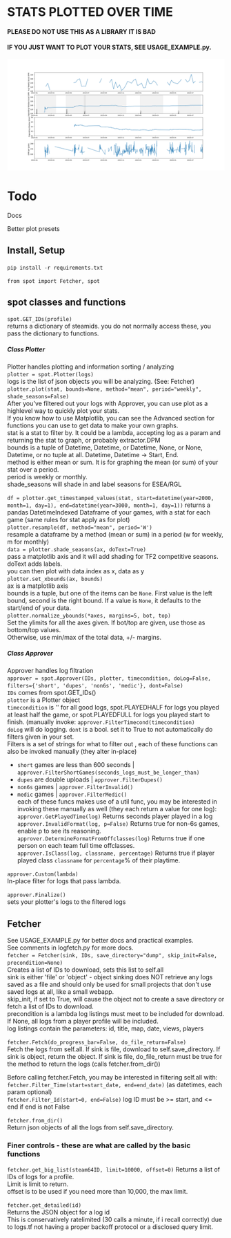 # STATS PLOTTED OVER TIME
#### PLEASE DO NOT USE THIS AS A LIBRARY IT IS BAD
#### IF YOU JUST WANT TO PLOT YOUR STATS, SEE USAGE_EXAMPLE.py.


![](example.png?raw=true)

# Todo
Docs

Better plot presets

## Install, Setup
`pip install -r requirements.txt`

`from spot import Fetcher, spot`

## spot classes and functions

`spot.GET_IDs(profile)`  
returns a dictionary of steamids. you do not normally access these, you pass the dictionary to functions.  

##### Class Plotter  
Plotter handles plotting and information sorting / analyzing  
`plotter = spot.Plotter(logs)`  
logs is the list of json objects you will be analyzing. (See: Fetcher)    
`plotter.plot(stat, bounds=None, method="mean", period="weekly", shade_seasons=False)`  
After you've filtered out your logs with Approver, you can use plot as a highlevel way to quickly plot your stats.  
If you know how to use Matplotlib, you can see the Advanced section for functions you can use to get data to make your own graphs.  
stat is a stat to filter by. It could be a lambda, accepting log as a param and returning the stat to graph, or probably extractor.DPM  
bounds is a tuple of Datetime, Datetime, or Datetime, None, or None, Datetime, or no tuple at all. Datetime, Datetime -> Start, End.  
method is either mean or sum. It is for graphing the mean (or sum) of your stat over a period.  
period is weekly or monthly.  
shade_seasons will shade in and label seasons for ESEA/RGL

`df = plotter.get_timestamped_values(stat, start=datetime(year=2000, month=1, day=1), end=datetime(year=3000, month=1, day=1))`
returns a pandas DatetimeIndexed Dataframe of your games, with a stat for each game (same rules for stat apply as for plot)  
`plotter.resample(df, method="mean", period='W')`  
resample a dataframe by a method (mean or sum) in a period (w for weekly, m for monthly)  
`data = plotter.shade_seasons(ax, doText=True)`  
pass a matplotlib axis and it will add shading for TF2 competitive seasons. doText adds labels.  
you can then plot with data.index as x, data as y  
`plotter.set_xbounds(ax, bounds)`  
ax is a matplotlib axis  
bounds is a tuple, but one of the items can be `None`. First value is the left bound, second is the right bound. If a value is `None`, it defaults to the start/end of your data.  
`plotter.normalize_ybounds(*axes, margins=5, bot, top)`  
Set the ylimits for all the axes given. If bot/top are given, use those as bottom/top values.  
Otherwise, use min/max of the total data, +/- margins.  


##### Class Approver  
Approver handles log filtration  
`approver = spot.Approver(IDs, plotter, timecondition, doLog=False, filters={'short', 'dupes', 'non6s', 'medic'}, dont=False)`  
`IDs` comes from spot.GET_IDs()  
`plotter` is a Plotter object  
`timecondition` is '' for all good logs, spot.PLAYEDHALF for logs you played at least half the game, or spot.PLAYEDFULL for logs you played start to finish. (manually invoke: `approver.FilterTimecond(timecondition)`  
`doLog` will do logging. 
`dont` is a bool. set it to True to not automatically do filters given in your set.   
Filters is a set of strings for what to filter out , each of these functions can also be invoked manually (they alter in-place)     
* `short` games are less than 600 seconds  | `approver.FilterShortGames(seconds_logs_must_be_longer_than)`    
* `dupes` are double uploads  | `approver.FilterDupes()`  
* `non6s` games  | `approver.FilterInvalid()`    
* `medic` games  | `approver.FilterMedic()`  
each of these funcs makes use of a util func, you may be interested in invoking these manually as well (they each return a value for one log):  
`approver.GetPlayedTime(log)` Returns seconds player played in a log    
`approver.InvalidFormat(log, p=False)` Returns true for non-6s games, enable p to see its reasoning. 
`approver.DetermineFormatFromOffclasses(log)` Returns true if one person on each team full time offclasses.  
`approver.IsClass(log, classname, percentage)` Returns true if player played class `classname` for `percentage`% of their playtime.


`approver.Custom(lambda)`  
In-place filter for logs that pass lambda.  

`approver.Finalize()`  
sets your plotter's logs to the filtered logs  

## Fetcher
See USAGE_EXAMPLE.py for better docs and practical examples.  
See comments in logfetch.py for more docs.  
`fetcher = Fetcher(sink, IDs, save_directory="dump", skip_init=False, precondition=None)`  
Creates a list of IDs to download, sets this list to self.all  
sink is either 'file' or 'object' - object sinking does NOT retrieve any logs saved as a file and should only be used for small projects that don't use saved logs at all, like a small webapp.  
skip_init, if set to True, will cause the object not to create a save directory or fetch a list of IDs to download.  
precondition is a lambda log listings must meet to be included for download. If None, all logs from a player profile will be included.  
log listings contain the parameters: id, title, map, date, views, players  

`fetcher.Fetch(do_progress_bar=False, do_file_return=False)`  
Fetch the logs from self.all. If sink is file, download to self.save_directory. If sink is object, return the object. If sink is file, do_file_return must be true for the method to return the logs (calls fetcher.from_dir())  

Before calling fetcher.Fetch, you may be interested in filtering self.all with:  
`fetcher.Filter_Time(start=start_date, end=end_date)` (as datetimes, each param optional)  
`fetcher.Filter_Id(start=0, end=False)` log ID must be >= start, and <= end if end is not False  

`fetcher.from_dir()`  
Return json objects of all the logs from self.save_directory.

### Finer controls - these are what are called by the basic functions
`fetcher.get_big_list(steam64ID, limit=10000, offset=0)`
Returns a list of IDs of logs for a profile.  
Limit is limit to return.  
offset is to be used if you need more than 10,000, the max limit.

`fetcher.get_detailed(id)`  
Returns the JSON object for a log id  
This is conservatively ratelimited (30 calls a minute, if i recall correctly) due to logs.tf not having a proper backoff protocol or a disclosed query limit.  